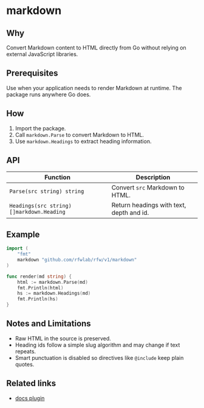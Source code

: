 # markdown

## Why
Convert Markdown content to HTML directly from Go without relying on external JavaScript libraries.

## Prerequisites
Use when your application needs to render Markdown at runtime. The package runs anywhere Go does.

## How
1. Import the package.
2. Call `markdown.Parse` to convert Markdown to HTML.
3. Use `markdown.Headings` to extract heading information.

## API
| Function | Description |
| --- | --- |
| `Parse(src string) string` | Convert `src` Markdown to HTML. |
| `Headings(src string) []markdown.Heading` | Return headings with text, depth and id. |

## Example
```go
import (
    "fmt"
    markdown "github.com/rfwlab/rfw/v1/markdown"
)

func render(md string) {
    html := markdown.Parse(md)
    fmt.Println(html)
    hs := markdown.Headings(md)
    fmt.Println(hs)
}
```

## Notes and Limitations
- Raw HTML in the source is preserved.
- Heading ids follow a simple slug algorithm and may change if text repeats.
- Smart punctuation is disabled so directives like `@include` keep plain quotes.

## Related links
- [docs plugin](docs-plugin)
